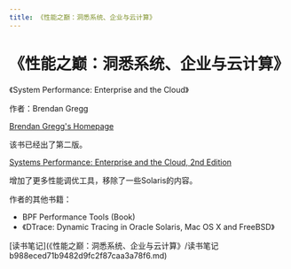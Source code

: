 ```yaml
---
title: 《性能之巅：洞悉系统、企业与云计算》
---
```


# 《性能之巅：洞悉系统、企业与云计算》

《System Performance: Enterprise and the Cloud》

作者：Brendan Gregg

[Brendan Gregg's Homepage](http://www.brendangregg.com/)

该书已经出了第二版。

[Systems Performance: Enterprise and the Cloud, 2nd Edition](http://www.brendangregg.com/blog/2020-07-15/systems-performance-2nd-edition.html)

增加了更多性能调优工具，移除了一些Solaris的内容。

作者的其他书籍：

- BPF Performance Tools (Book)
- 《DTrace: Dynamic Tracing in Oracle Solaris, Mac OS X and FreeBSD》

[读书笔记](《性能之巅：洞悉系统、企业与云计算》/读书笔记 b988eced71b9482d9fc2f87caa3a78f6.md)